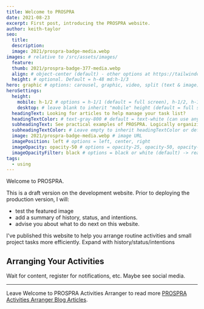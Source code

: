 ```yaml
---
title: Welcome to PROSPRA
date: 2021-08-23
excerpt: First post, introducing the PROSPRA website.
author: keith-taylor
seo:
  title:
  description:
  image: 2021/prospra-badge-media.webp
images: # relative to /src/assets/images/
  feature:
  thumb: 2021/prospra-badge-377-media.webp
  align: # object-center (default) - other options at https://tailwindcss.com/docs/object-position
  height: # optional. Default = h-48 md:h-1/3
hero: graphic # options: carousel, graphic, video, split (text & image)
heroSettings:
  height:
    mobile: h-1/2 # options = h-1/1 (default = full screen), h-1/2, h-1/3, h-3/4, h-9/10, h-48 (12rem, 192px), h-56 (14rem, 224px), h-64 (16rem, 256px)
    desktop: # leave blank to inherit "mobile" height (default = full screen)
  headingText: Looking for articles to help manage your task list?
  headingTextColor: # text-gray-800 # default = text-white (can use any TailwindCSS text-[color]-[xxx])
  subheadingText: See practical examples of PROSPRA. Logically organizing activities for less worry and more time.
  subheadingTextColor: # Leave empty to inherit headingTextColor or default (text-white) or use any text-[color]-[xxx]
  image: 2021/prospra-badge-media.webp # image URL
  imagePosition: left # options = left, center, right
  imageOpacity: opacity-50 # options = opacity-25, opacity-50, opacity-75, opacity-100 (default)
  imageOpacityFilter: black # options = black or white (default) -> really depends on your background image
tags:
  - using
---
```


Welcome to PROSPRA.

This is a draft version on the development website. Prior to deploying the production version, I will:
- test the featured image
- add a summary of history, status, and intentions.
- advise you about what to do next on this website.

I've published this website to help you arrange routine activities and small project tasks more efficiently.
Expand with history/status/intentions

<h2 id="next">Arranging Your Activities</h2>

Wait for content, register for notifications, etc. Maybe see social media.

<hr />

Leave Welcome to PROSPRA Activities Arranger to read more <a href="https://prospra.com/prospra-blog/">PROSPRA Activities Arranger Blog Articles</a>.
